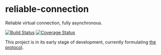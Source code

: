 # reliable-connection

Reliable virtual connection, fully asynchronous.

[![Build Status](https://travis-ci.org/vitaly-t/reliable-connection.svg?branch=master)](https://travis-ci.org/vitaly-t/reliable-connection)
[![Coverage Status](https://coveralls.io/repos/vitaly-t/reliable-connection/badge.svg?branch=master)](https://coveralls.io/r/vitaly-t/reliable-connection?branch=master)

This project is in its early stage of development, currently formulating [the protocol](http://vitaly-t.github.io/reliable-connection). 
